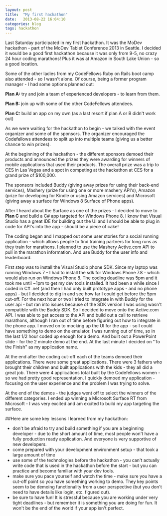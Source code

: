 ```yaml
---
layout: post
title:  "My first hackathon"
date:   2013-08-22 16:04:10
categories: blog
tags: hackathon
---
```


Last Saturday participated in my first hackathon. It was the MoDev hackathon - part of the MoDev Tablet Conference 2013 in Seattle.  I decided it would be a good first hackathon because it was only from 9-5, no crazy 24 hour coding marathons! Plus it was at Amazon in South Lake Union - so a good location.

Some of the other ladies from my CodeFellows Ruby on Rails boot camp also attended - so I wasn't alone. Of course, being a former program manager - I had some options planned out:

**Plan A:** try and join a team of experienced developers - to learn from them.

**Plan B:** join up with some of the other CodeFellows attendees.

**Plan C:** build an app on my own (as a last resort if plan A or B didn't work out)

As we were waiting for the hackathon to begin - we talked with the event organizer and some of the sponsors. The organizer encouraged the Codefellows attendees to split up into multiple teams (giving us a better chance to win prizes).

At the beginning of the hackathon - the different sponsors demoed their products and announced the prizes they were awarding for winners of mobile applications that used their products. The overall prize was a trip to CES in Las Vegas and a spot in competing at the hackathon at CES for a grand prize of $100,000.

The sponsors included Buddy (giving away prizes for using their back-end services), Mashery (prize for using one or more mashery API's), Amazon (prize for developing for Kindle or using Amazon services) and Microsoft (giving away a surface for Windows 8 Surface of Phone apps).

After I heard about the Surface as one of the prizes - I decided to move to **Plan C** and build a C# app targeted for Windows Phone 8. I know that Visual Studio has a great IDE for building out the UI and I should be able to plug in code for API's into the app - should be a piece of cake!

The coding began and I mapped out some user stories for a social running application - which allows people to find training partners for long runs as they train for marathons. I planned to use the Mashery Active.com API to pull in the marathon information. And use Buddy for the user info and leaderboard.

First step was to install the Visual Studio phone SDK. Since my laptop was running Windows 7 - I had to install the sdk for Windows Phone 7.8 - which would also run on Windows Phone 8. The coding deadline was 5pm and it took me until ~1pm to get my dev tools installed. It had been a while since I coded in C# .net (and then I had only built prototype apps - and no phone apps) - but I decided to dig in and see how far I could get before the 5pm cut-off. For the next hour or two I tried to integrate in with Buddy for the user api - but ran into issues because of the SDK version I was using wasn't compatible with the Buddy SDK. So I decided to move onto the Active.com API. I was able to get access to the API and build out a call to retrieve marathons, although I ran out of time before figuring out how to integrate in the phone app. I moved on to mocking up the UI for the app - so I could have something to demo on the emulator. I was running out of time, so in the last 1/2 hour coded up enough for a demo. And built out a PowerPoint slide - for the 2 minute demo at the end. At the last minute I decided on "To the Finish" as my application name.

At the end after the coding cut-off each of the teams demoed their applications. There were some great applications. There were 3 fathers who brought their children and built applications with the kids - they all did a great job. There were 4 applications total built by the Codefellows women - so we had pretty good representation. I quickly demoed my application - focusing on the user experience and the problem I was trying to solve.

At the end of the demos - the judges went off to select the winners of the different categories. I ended up winning a Microsoft Surface RT from Microsoft - I was very excited and am excited to build my app targeting the surface.

##Here are some key lessons I learned from my hackathon:
* don't be afraid to try and build something if you are a beginning developer - due to the short amount of time, most people won't have a fully production ready application. And everyone is very supportive of new developers.
* come prepared with your development environment setup - that took a large amount of time
* use some of the technologies before the hackathon - you can't actually write code that is used in the hackathon before the start - but you can practice and become familiar with your dev tools.
* make sure you pace yourself and watch the time - make sure you have a cut-off point so you have something working to demo. They key points seem to be demoing functionality from a user perspective (but you don't need to have details like login, etc. figured out).
* be sure to have fun! It is stressful because you are working under very tight deadlines - but remember it is something you are doing for fun. It won't be the end of the world if your app isn't perfect.
